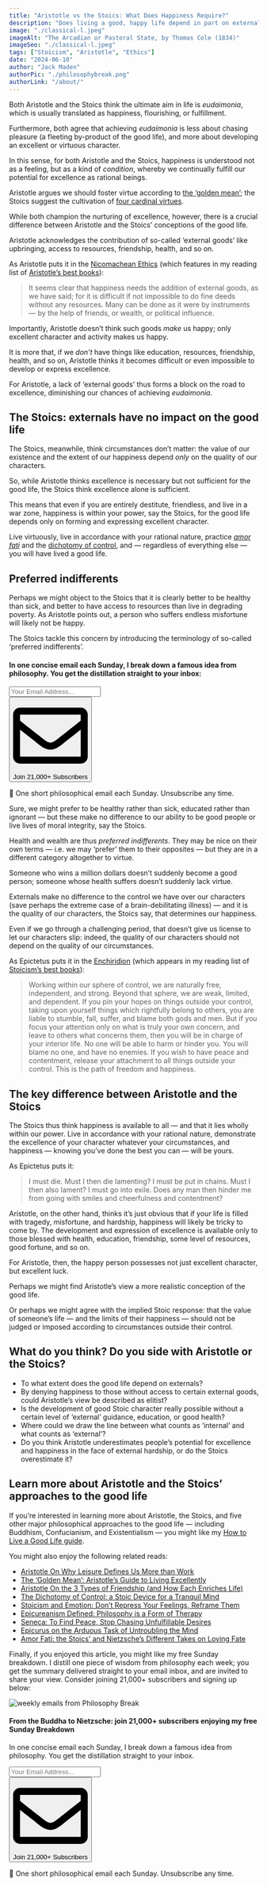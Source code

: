 ```yaml
---
title: "Aristotle vs the Stoics: What Does Happiness Require?"
description: "Does living a good, happy life depend in part on external circumstances? Or is the quality of our lives entirely up to us?"
image: "./classical-l.jpeg"
imageAlt: "The Arcadian or Pastoral State, by Thomas Cole (1834)"
imageSeo: "./classical-l.jpeg"
tags: ["Stoicism", "Aristotle", "Ethics"]
date: "2024-06-10"
author: "Jack Maden"
authorPic: "./philosophybreak.png"
authorLink: "/about/"
---
```


<span class="big-letter">B</span>oth Aristotle and the Stoics think the ultimate aim in life is _eudaimonia_, which is usually translated as happiness, flourishing, or fulfillment.

Furthermore, both agree that achieving _eudaimonia_ is less about chasing pleasure (a fleeting by-product of the good life), and more about developing an excellent or virtuous character.

In this sense, for both Aristotle and the Stoics, happiness is understood not as a feeling, but as a kind of _condition_, whereby we continually fulfill our potential for excellence as rational beings.

Aristotle argues we should foster virtue according to [the ‘golden mean’](/articles/the-golden-mean-aristotle-guide-to-living-excellently/); the Stoics suggest the cultivation of [four cardinal virtues](/articles/four-cardinal-virtues-stoicism-roadmap-to-the-best-life-possible/).

While both champion the nurturing of excellence, however, there is a crucial difference between Aristotle and the Stoics’ conceptions of the good life.

Aristotle acknowledges the contribution of so-called ‘external goods’ like upbringing, access to resources, friendship, health, and so on.

As Aristotle puts it in the <a target="_blank" rel="noopener noreferrer sponsored" href="http://www.amazon.com/gp/product/0199213615/ref=as_li_tl?ie=UTF8&tag=philosophybre-20&camp=1789&creative=9325&linkCode=as2&creativeASIN=0199213615&linkId=f18186fee7d024481a9574760906cea9">Nicomachean Ethics</a> (which features in my reading list of [Aristotle’s best books](/reading-lists/aristotle/)):

>It seems clear that happiness needs the addition of external goods, as we have said; for it is difficult if not impossible to do fine deeds without any resources. Many can be done as it were by instruments — by the help of friends, or wealth, or political influence.

Importantly, Aristotle doesn’t think such goods _make_ us happy; only excellent character and activity makes us happy.

It is more that, if we _don’t_ have things like education, resources, friendship, health, and so on, Aristotle thinks it becomes difficult or even impossible to develop or express excellence.

For Aristotle, a lack of ‘external goods’ thus forms a block on the road to excellence, diminishing our chances of achieving _eudaimonia_.

## The Stoics: externals have no impact on the good life

<span class="big-letter">T</span>he Stoics, meanwhile, think circumstances don’t matter: the value of our existence and the extent of our happiness depend _only_ on the quality of our characters.

So, while Aristotle thinks excellence is necessary but not sufficient for the good life, the Stoics think excellence alone is sufficient. 

This means that even if you are entirely destitute, friendless, and live in a war zone, happiness is within your power, say the Stoics, for the good life depends only on forming and expressing excellent character.

Live virtuously, live in accordance with your rational nature, practice [_amor fati_](/articles/amor-fati-the-stoics-and-nietzsche-different-takes-on-loving-fate/) and the [dichotomy of control](/articles/dichotomy-of-control-a-stoic-device-for-a-tranquil-mind/), and — regardless of everything else — you will have lived a good life.

## Preferred indifferents

<span class="big-letter">P</span>erhaps we might object to the Stoics that it is clearly better to be healthy than sick, and better to have access to resources than live in degrading poverty. As Aristotle points out, a person who suffers endless misfortune will likely not be happy. 

The Stoics tackle this concern by introducing the terminology of so-called ‘preferred indifferents’.

<!--small subscribe-->
<div class="course-promo darkradial-background subscribe text-center">
    <h4>In one concise email each Sunday, I break down a famous idea from philosophy. You get the distillation straight to your inbox:</h4>
    <div class="small-pad-top">
        <form action="https://app.convertkit.com/forms/5812400/subscriptions" method="post" data-sv-form="5812400" data-uid="be0e52d3c0" data-format="inline" data-version="6" data-options="{&quot;settings&quot;:{&quot;after_subscribe&quot;:{&quot;action&quot;:&quot;message&quot;,&quot;success_message&quot;:&quot;Thank you, philosopher! Your welcome email will land in your inbox shortly.&quot;,&quot;redirect_url&quot;:&quot;https://philosophybreak.com/thank-you/&quot;},&quot;analytics&quot;:{&quot;google&quot;:null,&quot;fathom&quot;:null,&quot;facebook&quot;:null,&quot;segment&quot;:null,&quot;pinterest&quot;:null,&quot;sparkloop&quot;:null,&quot;googletagmanager&quot;:null},&quot;modal&quot;:{&quot;trigger&quot;:&quot;timer&quot;,&quot;scroll_percentage&quot;:null,&quot;timer&quot;:5,&quot;devices&quot;:&quot;all&quot;,&quot;show_once_every&quot;:15},&quot;powered_by&quot;:{&quot;show&quot;:false,&quot;url&quot;:&quot;https://convertkit.com/features/forms?utm_campaign=poweredby&amp;utm_content=form&amp;utm_medium=referral&amp;utm_source=dynamic&quot;},&quot;recaptcha&quot;:{&quot;enabled&quot;:false},&quot;return_visitor&quot;:{&quot;action&quot;:&quot;show&quot;,&quot;custom_content&quot;:&quot;&quot;},&quot;slide_in&quot;:{&quot;display_in&quot;:&quot;bottom_right&quot;,&quot;trigger&quot;:&quot;timer&quot;,&quot;scroll_percentage&quot;:null,&quot;timer&quot;:5,&quot;devices&quot;:&quot;all&quot;,&quot;show_once_every&quot;:15},&quot;sticky_bar&quot;:{&quot;display_in&quot;:&quot;top&quot;,&quot;trigger&quot;:&quot;timer&quot;,&quot;scroll_percentage&quot;:null,&quot;timer&quot;:5,&quot;devices&quot;:&quot;all&quot;,&quot;show_once_every&quot;:15}},&quot;version&quot;:&quot;6&quot;}" min-width="400 500 600 700 800">
        <div data-style="clean"><ul data-element="errors" data-group="alert"></ul><div data-element="fields" data-stacked="false">
            <div>
                <input name="email_address" aria-label="Your Email Address..." placeholder="Your Email Address..." required type="email" />
            </div>
            <button class="button primary" type="submit" data-element="submit"><div><div></div><div></div><div></div></div><span><svg xmlns="http://www.w3.org/2000/svg" viewBox="0 0 512 512"><path d="M464 64H48C21.49 64 0 85.49 0 112v288c0 26.51 21.49 48 48 48h416c26.51 0 48-21.49 48-48V112c0-26.51-21.49-48-48-48zm0 48v40.805c-22.422 18.259-58.168 46.651-134.587 106.49-16.841 13.247-50.201 45.072-73.413 44.701-23.208.375-56.579-31.459-73.413-44.701C106.18 199.465 70.425 171.067 48 152.805V112h416zM48 400V214.398c22.914 18.251 55.409 43.862 104.938 82.646 21.857 17.205 60.134 55.186 103.062 54.955 42.717.231 80.509-37.199 103.053-54.947 49.528-38.783 82.032-64.401 104.947-82.653V400H48z"/></svg>Join 21,000+ Subscribers</span></button>
            </div>
            </div>
        </form>
        <p class="tiny-mar-top no-mar-bottom review-font">💭 One short philosophical email each Sunday. Unsubscribe any time.</p>
    </div>
</div>

Sure, we might prefer to be healthy rather than sick, educated rather than ignorant — but these make no difference to our ability to be good people or live lives of moral integrity, say the Stoics. 

Health and wealth are thus _preferred indifferents_. They may be nice on their own terms — i.e. we may ‘prefer’ them to their opposites — but they are in a different category altogether to virtue.

Someone who wins a million dollars doesn’t suddenly become a good person; someone whose health suffers doesn’t suddenly lack virtue.

Externals make no difference to the control we have over our characters (save perhaps the extreme case of a brain-debilitating illness) — and it is the quality of our characters, the Stoics say, that determines our happiness. 

Even if we go through a challenging period, that doesn’t give us license to let our characters slip: indeed, the quality of our characters should not depend on the quality of our circumstances. 

As Epictetus puts it in the <a target="_blank" rel="noopener noreferrer sponsored" href="http://www.amazon.com/gp/product/0140449469/ref=as_li_tl?ie=UTF8&tag=philosophybre-20&camp=1789&creative=9325&linkCode=as2&creativeASIN=0140449469&linkId=73e3249fb0aa7e242c68e9de1623d07c">Enchiridion</a> (which appears in my reading list of [Stoicism’s best books](/reading-lists/stoicism/)):

>Working within our sphere of control, we are naturally free, independent, and strong. Beyond that sphere, we are weak, limited, and dependent. If you pin your hopes on things outside your control, taking upon yourself things which rightfully belong to others, you are liable to stumble, fall, suffer, and blame both gods and men. But if you focus your attention only on what is truly your own concern, and leave to others what concerns them, then you will be in charge of your interior life. No one will be able to harm or hinder you. You will blame no one, and have no enemies. If you wish to have peace and contentment, release your attachment to all things outside your control. This is the path of freedom and happiness.

## The key difference between Aristotle and the Stoics

<span class="big-letter">T</span>he Stoics thus think happiness is available to all — and that it lies wholly within our power. Live in accordance with your rational nature, demonstrate the excellence of your character whatever your circumstances, and happiness — knowing you’ve done the best you can — will be yours.

As Epictetus puts it:

>I must die. Must I then die lamenting? I must be put in chains. Must I then also lament? I must go into exile. Does any man then hinder me from going with smiles and cheerfulness and contentment?

Aristotle, on the other hand, thinks it’s just obvious that if your life is filled with tragedy, misfortune, and hardship, happiness will likely be tricky to come by. The development and expression of excellence is available only to those blessed with health, education, friendship, some level of resources, good fortune, and so on.

For Aristotle, then, the happy person possesses not just excellent character, but excellent luck.

Perhaps we might find Aristotle’s view a more realistic conception of the good life.

Or perhaps we might agree with the implied Stoic response: that the value of someone’s life — and the limits of their happiness — should not be judged or imposed according to circumstances outside their control.

## What do you think? Do you side with Aristotle or the Stoics?

- To what extent does the good life depend on externals?
- By denying happiness to those without access to certain external goods, could Aristotle’s view be described as elitist?
- Is the development of good Stoic character really possible without a certain level of ‘external’ guidance, education, or good health? 
- Where could we draw the line between what counts as ‘internal’ and what counts as ‘external’?
- Do you think Aristotle underestimates people’s potential for excellence and happiness in the face of external hardship, or do the Stoics overestimate it?

## Learn more about Aristotle and the Stoics’ approaches to the good life

<span class="big-letter">I</span>f you’re interested in learning more about Aristotle, the Stoics, and five other major philosophical approaches to the good life — including Buddhism, Confucianism, and Existentialism — you might like my [How to Live a Good Life guide](/how-to-live-a-good-life/).

You might also enjoy the following related reads:

- [Aristotle On Why Leisure Defines Us More than Work](/articles/aristotle-on-why-leisure-defines-us-more-than-work/)
- [The ‘Golden Mean’: Aristotle’s Guide to Living Excellently](/articles/the-golden-mean-aristotle-guide-to-living-excellently/)
- [Aristotle On the 3 Types of Friendship (and How Each Enriches Life)](/articles/aristotle-on-the-3-types-of-friendship-and-how-they-enrich-life/)
- [The Dichotomy of Control: a Stoic Device for a Tranquil Mind](/articles/dichotomy-of-control-a-stoic-device-for-a-tranquil-mind/)
- [Stoicism and Emotion: Don’t Repress Your Feelings, Reframe Them](/articles/stoicism-and-emotion-dont-repress-your-feelings-reframe-them/)
- [Epicureanism Defined: Philosophy is a Form of Therapy](/articles/epicureanism-defined-philosophy-is-a-form-of-therapy/)
- [Seneca: To Find Peace, Stop Chasing Unfulfillable Desires](/articles/seneca-to-find-peace-stop-chasing-unfulfillable-desires/)
- [Epicurus on the Arduous Task of Untroubling the Mind](/articles/epicurus-on-the-arduous-task-of-untroubling-the-mind/)
- [Amor Fati: the Stoics’ and Nietzsche’s Different Takes on Loving Fate](/articles/amor-fati-the-stoics-and-nietzsche-different-takes-on-loving-fate/)

Finally, if you enjoyed this article, you might like my free Sunday breakdown. I distill one piece of wisdom from philosophy each week; you get the summary delivered straight to your email inbox, and are invited to share your view. Consider joining 21,000+ subscribers and signing up below:

<!--big subscribe-->
<div class="course-promo darkradial-background subscribe text-center">
    <img src="/static/6313d50bc32799a6c869239128784c7b/e7f7a/weekly-break.webp" alt="weekly emails from Philosophy Break">
    <h4>From the Buddha to Nietzsche: join 21,000+ subscribers enjoying my free Sunday Breakdown</h4>
    <p class="small-grey-font no-mar-bottom">In one concise email each Sunday, I break down a famous idea from philosophy. You get the distillation straight to your inbox.</p>
    <div class="small-pad-top">
        <form action="https://app.convertkit.com/forms/5812400/subscriptions" method="post" data-sv-form="5812400" data-uid="be0e52d3c0" data-format="inline" data-version="6" data-options="{&quot;settings&quot;:{&quot;after_subscribe&quot;:{&quot;action&quot;:&quot;message&quot;,&quot;success_message&quot;:&quot;Thank you, philosopher! Your welcome email will land in your inbox shortly.&quot;,&quot;redirect_url&quot;:&quot;https://philosophybreak.com/thank-you/&quot;},&quot;analytics&quot;:{&quot;google&quot;:null,&quot;fathom&quot;:null,&quot;facebook&quot;:null,&quot;segment&quot;:null,&quot;pinterest&quot;:null,&quot;sparkloop&quot;:null,&quot;googletagmanager&quot;:null},&quot;modal&quot;:{&quot;trigger&quot;:&quot;timer&quot;,&quot;scroll_percentage&quot;:null,&quot;timer&quot;:5,&quot;devices&quot;:&quot;all&quot;,&quot;show_once_every&quot;:15},&quot;powered_by&quot;:{&quot;show&quot;:false,&quot;url&quot;:&quot;https://convertkit.com/features/forms?utm_campaign=poweredby&amp;utm_content=form&amp;utm_medium=referral&amp;utm_source=dynamic&quot;},&quot;recaptcha&quot;:{&quot;enabled&quot;:false},&quot;return_visitor&quot;:{&quot;action&quot;:&quot;show&quot;,&quot;custom_content&quot;:&quot;&quot;},&quot;slide_in&quot;:{&quot;display_in&quot;:&quot;bottom_right&quot;,&quot;trigger&quot;:&quot;timer&quot;,&quot;scroll_percentage&quot;:null,&quot;timer&quot;:5,&quot;devices&quot;:&quot;all&quot;,&quot;show_once_every&quot;:15},&quot;sticky_bar&quot;:{&quot;display_in&quot;:&quot;top&quot;,&quot;trigger&quot;:&quot;timer&quot;,&quot;scroll_percentage&quot;:null,&quot;timer&quot;:5,&quot;devices&quot;:&quot;all&quot;,&quot;show_once_every&quot;:15}},&quot;version&quot;:&quot;6&quot;}" min-width="400 500 600 700 800">
        <div data-style="clean"><ul data-element="errors" data-group="alert"></ul><div data-element="fields" data-stacked="false">
            <div>
                <input name="email_address" aria-label="Your Email Address..." placeholder="Your Email Address..." required type="email" />
            </div>
            <button class="button primary" type="submit" data-element="submit"><div><div></div><div></div><div></div></div><span><svg xmlns="http://www.w3.org/2000/svg" viewBox="0 0 512 512"><path d="M464 64H48C21.49 64 0 85.49 0 112v288c0 26.51 21.49 48 48 48h416c26.51 0 48-21.49 48-48V112c0-26.51-21.49-48-48-48zm0 48v40.805c-22.422 18.259-58.168 46.651-134.587 106.49-16.841 13.247-50.201 45.072-73.413 44.701-23.208.375-56.579-31.459-73.413-44.701C106.18 199.465 70.425 171.067 48 152.805V112h416zM48 400V214.398c22.914 18.251 55.409 43.862 104.938 82.646 21.857 17.205 60.134 55.186 103.062 54.955 42.717.231 80.509-37.199 103.053-54.947 49.528-38.783 82.032-64.401 104.947-82.653V400H48z"/></svg>Join 21,000+ Subscribers</span></button>
            </div>
            </div>
        </form>
        <p class="tiny-mar-top no-mar-bottom review-font">💭 One short philosophical email each Sunday. Unsubscribe any time.</p>
    </div>
</div>
</div>